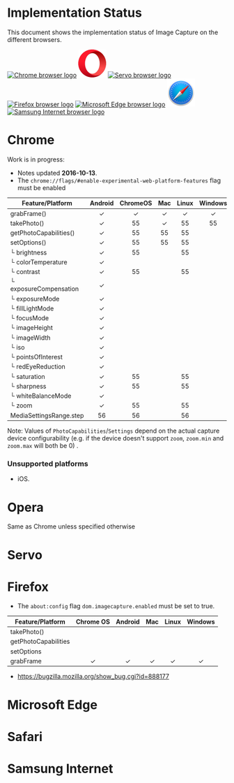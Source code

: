 # Implementation Status
This document shows the implementation status of Image Capture on the
different browsers.

<a href="#chrome"><img width=64 src="https://raw.githubusercontent.com/alrra/browser-logos/master/chrome/chrome_128x128.png" alt="Chrome browser logo"></a>
<a href="#opera"><img width=64 src="https://raw.githubusercontent.com/alrra/browser-logos/master/opera/opera_128x128.png" alt="Opera browser logo"></a>
<a href="#servo"><img width=64 src="https://raw.githubusercontent.com/alrra/browser-logos/master/browser.html/browser.html_128x128.png" alt="Servo browser logo"></a>
<a href="#firefox"><img width=64 src="https://raw.githubusercontent.com/alrra/browser-logos/master/firefox/firefox_128x128.png" alt="Firefox browser logo"></a>
<a href="#microsoft-edge"><img width=64 src="https://raw.githubusercontent.com/alrra/browser-logos/master/edge/edge_128x128.png" alt="Microsoft Edge browser logo"></a>
<a href="#microsoft-edge"><img width=64 src="https://raw.githubusercontent.com/alrra/browser-logos/master/safari/safari_128x128.png" alt="Safari browser logo"></a>
<a href="#samsung-internet"><img width=64 src="https://raw.githubusercontent.com/alrra/browser-logos/master/samsung-internet/samsung-internet_128x128.png" alt="Samsung Internet browser logo"></a>

# Chrome
Work is in progress:
* Notes updated **2016-10-13**.
* The `chrome://flags/#enable-experimental-web-platform-features` flag must be enabled

Feature/Platform          | Android | ChromeOS | Mac | Linux | Windows |
------------------------- | :-----: | :------: | :-: | :---: | :-----: |
grabFrame()               | ✓       | ✓        | ✓   | ✓     | ✓       |
takePhoto()               | ✓       | 55       | ✓   | 55    | 55      |
getPhotoCapabilities()    | ✓       | 55       | 55  | 55    |         |
setOptions()              | ✓       | 55       | 55  | 55    |         |
└ brightness              | ✓       | 55       |     | 55    |         |
└ colorTemperature        | ✓       |          |     |       |         |
└ contrast                | ✓       | 55       |     | 55    |         |
└ exposureCompensation    | ✓       |          |     |       |         |
└ exposureMode            | ✓       |          |     |       |         |
└ fillLightMode           | ✓       |          |     |       |         |
└ focusMode               | ✓       |          |     |       |         |
└ imageHeight             | ✓       |          |     |       |         |
└ imageWidth              | ✓       |          |     |       |         |
└ iso                     | ✓       |          |     |       |         |
└ pointsOfInterest        | ✓       |          |     |       |         |
└ redEyeReduction         | ✓       |          |     |       |         |
└ saturation              | ✓       | 55       |     | 55    |         |
└ sharpness               | ✓       | 55       |     | 55    |         |
└ whiteBalanceMode        | ✓       |          |     |       |         |
└ zoom                    | ✓       | 55       |     | 55    |         |
MediaSettingsRange.step   | 56      | 56       |     | 56    |         |

Note: Values of `PhotoCapabilities`/`Settings` depend on the actual capture device configurability (e.g. if the device doesn't support `zoom`, `zoom.min` and `zoom.max` will both be 0) .

### Unsupported platforms

* iOS.

# Opera
Same as Chrome unless specified otherwise

# Servo

# Firefox

* The `about:config` flag `dom.imagecapture.enabled` must be set to true.

Feature/Platform          | Chrome OS | Android | Mac | Linux | Windows |
------------------------- | :-------: | :-----: | :-: | :---: | :-----: |
takePhoto()               |           |         |     |       |         |
getPhotoCapabilities      |           |         |     |       |         |
setOptions                |           |         |     |       |         |
grabFrame                 | ✓         | ✓       | ✓   | ✓     | ✓       |

- https://bugzilla.mozilla.org/show_bug.cgi?id=888177

# Microsoft Edge

# Safari

# Samsung Internet
